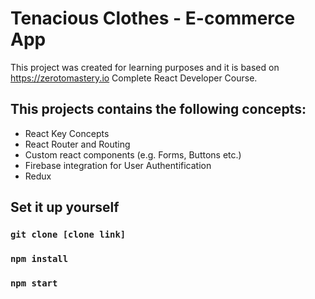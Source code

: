 # Tenacious Clothes - E-commerce App

This project was created for learning purposes and it is based on https://zerotomastery.io Complete React Developer Course.

## This projects contains the following concepts:
- React Key Concepts
- React Router and Routing
- Custom react components (e.g. Forms, Buttons etc.)
- Firebase integration for User Authentification 
- Redux

## Set it up yourself

### `git clone [clone link]`
### `npm install`
### `npm start`

